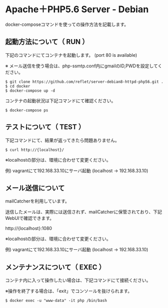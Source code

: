 # Apache＋PHP5.6 Server - Debian

docker-composeコマンドを使っての操作方法を記載します。

## 起動方法について（ RUN ）

下記のコマンドにてコンテナを起動します。 (port 80 is available)

※ メール送信を使う場合は、php-ssmtp.conf内にgmailのID,PWDを設定してください。

```
$ git clone https://github.com/reflet/server-debian8-httpd-php56.git .
$ cd docker
$ docker-compose up -d
```

コンテナの起動状況は下記コマンドにて確認ください。

```
$ docker-compose ps
```

## テストについて（ TEST ）

下記コマンドにて、結果が返ってきたら問題ありません。

```
$ curl http://{localhost}/
```

※localhostの部分は、環境に合わせて変更ください。

例) vagrantにて192.168.33.10にサーバ起動 (localhost -> 192.168.33.10)

## メール送信について
 
mailCatcherを利用しています。

送信したメールは、実際には送信されず、mailCatcherに保管されており、下記WebUIで確認できます。

http://{localhost}:1080

※localhostの部分は、環境に合わせて変更ください。

例) vagrantにて192.168.33.10にサーバ起動 (localhost -> 192.168.33.10)

## メンテナンスについて（ EXEC ）

コンテナ内に入って操作したい場合は、下記コマンドにて接続ください。

※操作を終了する場合は、「exit」でコンソールを抜けられます。

```
$ docker exec -u "www-data" -it php /bin/bash
```
